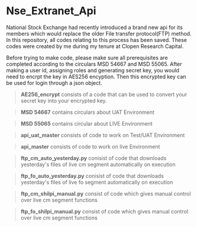 # **Nse_Extranet_Api**
National Stock Exchange had recently introduced a brand new api for its members which would replace the older File transfer protocol(FTP) method.  In this repository, all codes relating to this process has been saved. These codes were created by me during my tenure at Clopen Research Capital. 

Before trying to make code, please make sure all prerequisites are completed according to the circulars MSD 54667 and MSD 55065. After making a user id, assigning roles and generating secret key, you would need to encrpt the key in AES256 encyption. Then this encrypted key can be used for login through a json object.

>**AE256_encrypt** consists of a code that can be used to convert your secret key into your encrypted key.

>**MSD 54667** contains circulars about UAT Environment

>**MSD 55065** contains circular about LIVE Environment

>**api_uat_master** consists of code to work on Test/UAT Environment

>**api_master** consists of code to work on live Environment

>**ftp_cm_auto_yesterday.py** conisist of code that downloads yesterday's files of live cm segment automatically on execution

>**ftp_fo_auto_yesterday.py** conisist of code that downloads yesterday's files of live fo segment automatically on execution

>**ftp_cm_shilpi_manual.py** consist of code which gives manual control over live cm segment functions

>**ftp_fo_shilpi_manual.py** consist of code which gives manual control over live cm segment functions

